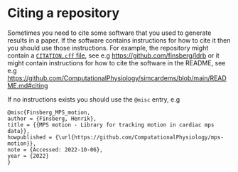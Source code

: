 # Citing a repository

Sometimes you need to cite some software that you used to generate results in a paper. If the software contains instructions for how to cite it then you should use those instructions. For example, the repository might contain a [`CITATION.cff` file](gh-citable.md), see e.g https://github.com/finsberg/ldrb or it might contain instructions for how to cite the software in the README, see e.g https://github.com/ComputationalPhysiology/simcardems/blob/main/README.md#citing

If no instructions exists you should use the `@misc` entry, e.g
```
@misc{Finsberg_MPS_motion,
author = {Finsberg, Henrik},
title = {{MPS motion - Library for tracking motion in cardiac mps data}},
howpublished = {\url{https://github.com/ComputationalPhysiology/mps-motion}},
note = {Accessed: 2022-10-06},
year = {2022}
}
```

